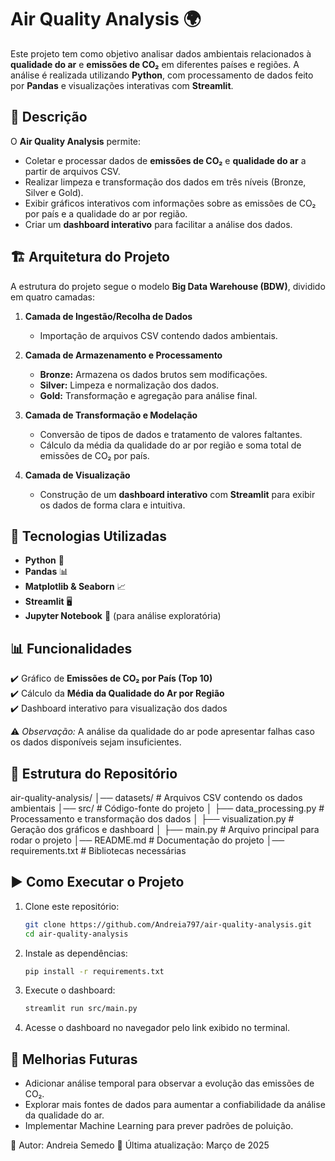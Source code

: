 # Air Quality Analysis 🌍

Este projeto tem como objetivo analisar dados ambientais relacionados à **qualidade do ar** e **emissões de CO₂** em diferentes países e regiões. A análise é realizada utilizando **Python**, com processamento de dados feito por **Pandas** e visualizações interativas com **Streamlit**.

## 📌 Descrição

O **Air Quality Analysis** permite:
- Coletar e processar dados de **emissões de CO₂** e **qualidade do ar** a partir de arquivos CSV.
- Realizar limpeza e transformação dos dados em três níveis (Bronze, Silver e Gold).
- Exibir gráficos interativos com informações sobre as emissões de CO₂ por país e a qualidade do ar por região.
- Criar um **dashboard interativo** para facilitar a análise dos dados.

## 🏗️ Arquitetura do Projeto

A estrutura do projeto segue o modelo **Big Data Warehouse (BDW)**, dividido em quatro camadas:

1. **Camada de Ingestão/Recolha de Dados**  
   - Importação de arquivos CSV contendo dados ambientais.  
   
2. **Camada de Armazenamento e Processamento**  
   - **Bronze:** Armazena os dados brutos sem modificações.  
   - **Silver:** Limpeza e normalização dos dados.  
   - **Gold:** Transformação e agregação para análise final.  

3. **Camada de Transformação e Modelação**  
   - Conversão de tipos de dados e tratamento de valores faltantes.  
   - Cálculo da média da qualidade do ar por região e soma total de emissões de CO₂ por país.  

4. **Camada de Visualização**  
   - Construção de um **dashboard interativo** com **Streamlit** para exibir os dados de forma clara e intuitiva.  

## 🚀 Tecnologias Utilizadas

- **Python** 🐍
- **Pandas** 📊
- **Matplotlib & Seaborn** 📈
- **Streamlit** 🖥️
- **Jupyter Notebook** 📝 (para análise exploratória)

## 📊 Funcionalidades

✔️ Gráfico de **Emissões de CO₂ por País (Top 10)**  
✔️ Cálculo da **Média da Qualidade do Ar por Região**  
✔️ Dashboard interativo para visualização dos dados  

⚠️ *Observação:* A análise da qualidade do ar pode apresentar falhas caso os dados disponíveis sejam insuficientes.

## 📁 Estrutura do Repositório

air-quality-analysis/ │── datasets/ # Arquivos CSV contendo os dados ambientais │── src/ # Código-fonte do projeto │ ├── data_processing.py # Processamento e transformação dos dados │ ├── visualization.py # Geração dos gráficos e dashboard │ ├── main.py # Arquivo principal para rodar o projeto │── README.md # Documentação do projeto │── requirements.txt # Bibliotecas necessárias


## ▶️ Como Executar o Projeto

1. Clone este repositório:
   ```bash
   git clone https://github.com/Andreia797/air-quality-analysis.git
   cd air-quality-analysis
2. Instale as dependências:
   ```bash
   pip install -r requirements.txt
3. Execute o dashboard:
   ```bash
   streamlit run src/main.py
4. Acesse o dashboard no navegador pelo link exibido no terminal.

## 📌 Melhorias Futuras
- Adicionar análise temporal para observar a evolução das emissões de CO₂.
- Explorar mais fontes de dados para aumentar a confiabilidade da análise da qualidade do ar.
- Implementar Machine Learning para prever padrões de poluição.

📝 Autor: Andreia Semedo
📅 Última atualização: Março de 2025
